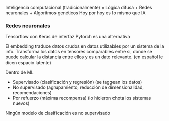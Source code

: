 Inteligencia computacional (tradicionalmente) = Lógica difusa + Redes neuronales + Algoritmos genéticos
Hoy por hoy es lo mismo que IA

### Redes neuronales
Tensorflow con Keras de interfaz
Pytorch es una alternativa


El embedding traduce datos crudos en datos utilizables por un sistema de la info. Transforma los datos en tensores comparables entre sí, donde se puede calcular la distancia entre ellos y es un dato relevante. (en español le dicen espacio latente)

Dentro de ML
- Supervisado (clasificación y regresión) (se taggean los datos)
- No supervisado (agrupamiento, reducción de dimensionalidad, recomendaciones)
- Por refuerzo (máxima recompensa) (lo hicieron chota los sistemas nuevos)

Ningún modelo de clasificación es no supervisado
